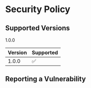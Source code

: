 # Security Policy

## Supported Versions

1.0.0

| Version | Supported          |
| ------- | ------------------ |
| 1.0.0   | :white_check_mark: |

## Reporting a Vulnerability
